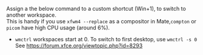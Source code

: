 Assign a the below command to a custom shortcut (Win+1), to switch to another workspace.  
This is handy if you use `xfwm4 --replace` as a compositor in Mate,`compton` or `picom` have high CPU usage (around 6%).

- `wmctrl` workspaces start at 0. To switch to first desktop, use `wmctrl -s 0`  
See https://forum.xfce.org/viewtopic.php?id=8293

